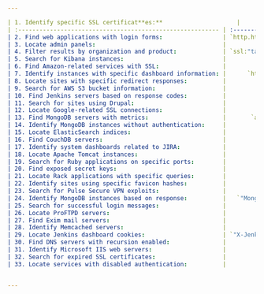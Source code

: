 ```yaml
--- 

| 1. Identify specific SSL certificat**es:**                     |              `ssl.cert.subject.cn:"target.com"<br>`               |
| :--------------------------------------------------------- | :---------------------------------------------------------------: |
| 2. Find web applications with login forms:                 | `http.html:"Login" http.html:"username" http.html:"password"<br>` |
| 3. Locate admin panels:                                    |                     `http.title:"Admin"<br>`                      |
| 4. Filter results by organization and product:             | `ssl:"target.com" org:"Cloudflare, Inc." product:"nginx" 200<br>` |
| 5. Search for Kibana instances:                            |            `kibana content-length:217 net:"cidr"<br>`             |
| 6. Find Amazon-related services with SSL:                  |                  `org:"Amazon" ssl:"target"<br>`                  |
| 7. Identify instances with specific dashboard information: |      `html:"Dashboard Jenkins" http.component:"jenkins"<br>`      |
| 8. Locate sites with specific redirect responses:          |                   `http.title:"302 Found"<br>`                    |
| 9. Search for AWS S3 bucket information:                   |                     `X-Amz-Bucket-Region<br>`                     |
| 10. Find Jenkins servers based on response codes:          |                        `x-jenkins 200<br>`                        |
| 11. Search for sites using Drupal:                         |                    `X-Generator: Drupal 7<br>`                    |
| 12. Locate Google-related SSL connections:                 |                        `ssl:"Google"<br>`                         |
| 13. Find MongoDB servers with metrics:                     |       `all:"mongodb server information" all:"metrics"<br>`        |
| 14. Identify MongoDB instances without authentication:     |         `port:27017 -all:"partially" all:"fs.files"<br>`          |
| 15. Locate ElasticSearch indices:                          |              `port:"9200" all:"elastic indices"<br>`              |
| 16. Find CouchDB servers:                                  |                      `product:"CouchDB"<br>`                      |
| 17. Identify system dashboards related to JIRA:            |             `title:"system dashboard" html:jira<br>`              |
| 18. Locate Apache Tomcat instances:                        |                   `product:"apache tomcat"<br>`                   |
| 19. Search for Ruby applications on specific ports:        |                `http.component:ruby port:3000<br>`                |
| 20. Find exposed secret keys:                              |                   `html:"secret_key_base"<br>`                    |
| 21. Locate Rack applications with specific queries:        |              `http.html:QUERY ssl:"domain.com"<br>`               |
| 22. Identify sites using specific favicon hashes:          |               `http.favicon.hash:81586312 200<br>`                |
| 23. Search for Pulse Secure VPN exploits:                  |           `html:/dana-na/ Pulse Secure VPN exploit<br>`           |
| 24. Identify MongoDB instances based on response:          |   `"MongoDB Server Information" port:27017 -authentication<br>`   |
| 25. Search for successful login messages:                  |            `"220" "230 Login successful." port:21<br>`            |
| 26. Locate ProFTPD servers:                                |                       `proftpd port:21<br>`                       |
| 27. Find Exim mail servers:                                |                  `port:"25" product:"exim"<br>`                   |
| 28. Identify Memcached servers:                            |              `port:"11211" product:"Memcached"<br>`               |
| 29. Locate Jenkins dashboard cookies:                      | `"X-Jenkins" "Set-Cookie: JSESSIONID" http.title:"Dashboard"<br>` |
| 30. Find DNS servers with recursion enabled:               |                `"port: 53" Recursion: Enabled<br>`                |
| 31. Identify Microsoft IIS web servers:                    |                `product:"Microsoft IIS httpd"<br>`                |
| 32. Search for expired SSL certificates:                   |                    `ssl.cert.expired:true<br>`                    |
| 33. Locate services with disabled authentication:          |             `"Authentication: disabled" port:445<br>`             |


---
```


